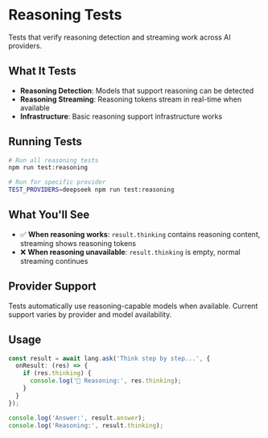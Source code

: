# Reasoning Tests

Tests that verify reasoning detection and streaming work across AI providers.

## What It Tests

- **Reasoning Detection**: Models that support reasoning can be detected
- **Reasoning Streaming**: Reasoning tokens stream in real-time when available
- **Infrastructure**: Basic reasoning support infrastructure works

## Running Tests

```bash
# Run all reasoning tests
npm run test:reasoning

# Run for specific provider
TEST_PROVIDERS=deepseek npm run test:reasoning
```

## What You'll See

- ✅ **When reasoning works**: `result.thinking` contains reasoning content, streaming shows reasoning tokens
- ❌ **When reasoning unavailable**: `result.thinking` is empty, normal streaming continues

## Provider Support

Tests automatically use reasoning-capable models when available. Current support varies by provider and model availability.

## Usage

```typescript
const result = await lang.ask('Think step by step...', {
  onResult: (res) => {
    if (res.thinking) {
      console.log('🧠 Reasoning:', res.thinking);
    }
  }
});

console.log('Answer:', result.answer);
console.log('Reasoning:', result.thinking);
```